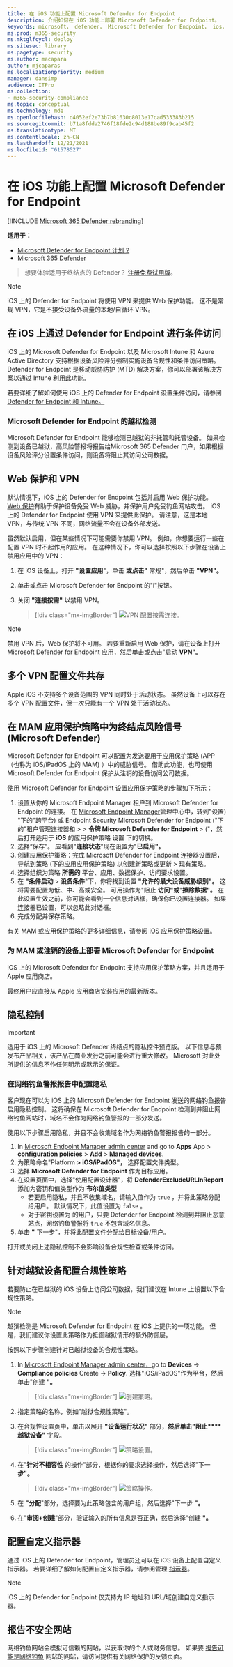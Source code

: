 ```yaml
---
title: 在 iOS 功能上配置 Microsoft Defender for Endpoint
description: 介绍如何在 iOS 功能上部署 Microsoft Defender for Endpoint。
keywords: microsoft， defender， Microsoft Defender for Endpoint， ios， 配置， 功能， ios
ms.prod: m365-security
ms.mktglfcycl: deploy
ms.sitesec: library
ms.pagetype: security
ms.author: macapara
author: mjcaparas
ms.localizationpriority: medium
manager: dansimp
audience: ITPro
ms.collection:
- m365-security-compliance
ms.topic: conceptual
ms.technology: mde
ms.openlocfilehash: d4052ef2e73b7b81630c8013e17cad533383b215
ms.sourcegitcommit: b71a8fdda2746f18fde2c94d188be89f9cab45f2
ms.translationtype: MT
ms.contentlocale: zh-CN
ms.lasthandoff: 12/21/2021
ms.locfileid: "61578527"
---
```

# <a name="configure-microsoft-defender-for-endpoint-on-ios-features"></a>在 iOS 功能上配置 Microsoft Defender for Endpoint

[!INCLUDE [Microsoft 365 Defender rebranding](../../includes/microsoft-defender.md)]

**适用于：**
- [Microsoft Defender for Endpoint 计划 2](https://go.microsoft.com/fwlink/p/?linkid=2154037)
- [Microsoft 365 Defender](https://go.microsoft.com/fwlink/?linkid=2118804)

> 想要体验适用于终结点的 Defender？ [注册免费试用版](https://signup.microsoft.com/create-account/signup?products=7f379fee-c4f9-4278-b0a1-e4c8c2fcdf7e&ru=https://aka.ms/MDEp2OpenTrial?ocid=docs-wdatp-exposedapis-abovefoldlink)。

> [!NOTE]
> iOS 上的 Defender for Endpoint 将使用 VPN 来提供 Web 保护功能。 这不是常规 VPN，它是不接受设备外流量的本地/自循环 VPN。

## <a name="conditional-access-with-defender-for-endpoint-on-ios"></a>在 iOS 上通过 Defender for Endpoint 进行条件访问

iOS 上的 Microsoft Defender for Endpoint 以及 Microsoft Intune 和 Azure Active Directory 支持根据设备风险评分强制实施设备合规性和条件访问策略。 Defender for Endpoint 是移动威胁防护 (MTD) 解决方案，你可以部署该解决方案以通过 Intune 利用此功能。

若要详细了解如何使用 iOS 上的 Defender for Endpoint 设置条件访问，请参阅[Defender for Endpoint 和 Intune。](/mem/intune/protect/advanced-threat-protection)

### <a name="jailbreak-detection-by-microsoft-defender-for-endpoint"></a>Microsoft Defender for Endpoint 的越狱检测

Microsoft Defender for Endpoint 能够检测已越狱的非托管和托管设备。 如果检测到设备已越狱，高风险警报将报告给Microsoft 365 Defender 门户，如果根据设备风险评分设置条件访问，则设备将阻止其访问公司数据。

## <a name="web-protection-and-vpn"></a>Web 保护和 VPN

默认情况下，iOS 上的 Defender for Endpoint 包括并启用 Web 保护功能。 [Web 保护](web-protection-overview.md)有助于保护设备免受 Web 威胁，并保护用户免受钓鱼网站攻击。 iOS 上的 Defender for Endpoint 使用 VPN 来提供此保护。 请注意，这是本地 VPN，与传统 VPN 不同，网络流量不会在设备外部发送。

虽然默认启用，但在某些情况下可能需要你禁用 VPN。 例如，你想要运行一些在配置 VPN 时不起作用的应用。 在这种情况下，你可以选择按照以下步骤在设备上禁用应用中的 VPN：

1. 在 iOS 设备上，打开 **"设置应用**"，单击 **或点击"** 常规"，然后单击 **"VPN"。**
1. 单击或点击 Microsoft Defender for Endpoint 的"i"按钮。
1. 关闭 **"连接按需"** 以禁用 VPN。

    > [!div class="mx-imgBorder"]
    > ![VPN 配置按需连接。](images/ios-vpn-config.png)

> [!NOTE]
> 禁用 VPN 后，Web 保护将不可用。 若要重新启用 Web 保护，请在设备上打开 Microsoft Defender for Endpoint 应用，然后单击或点击"启动 **VPN"。**

## <a name="co-existence-of-multiple-vpn-profiles"></a>多个 VPN 配置文件共存

Apple iOS 不支持多个设备范围的 VPN 同时处于活动状态。 虽然设备上可以存在多个 VPN 配置文件，但一次只能有一个 VPN 处于活动状态。

## <a name="configure-microsoft-defender-for-endpoint-risk-signal-in-app-protection-policy-mam"></a>在 MAM 应用保护策略中为终结点风险信号 (Microsoft Defender) 

Microsoft Defender for Endpoint 可以配置为发送要用于应用保护策略 (APP（也称为 iOS/iPadOS 上的 MAM) ）中的威胁信号。 借助此功能，也可使用 Microsoft Defender for Endpoint 保护从注销的设备访问公司数据。

使用 Microsoft Defender for Endpoint 设置应用保护策略的步骤如下所示：

1. 设置从你的 Microsoft Endpoint Manager 租户到 Microsoft Defender for Endpoint 的连接。 在 [Microsoft Endpoint Manager](https://go.microsoft.com/fwlink/?linkid=2109431)管理中心中，转到"设置) "下的"跨平台) 或 Endpoint Security Microsoft Defender for Endpoint ("下的"租户管理连接器和 \>  \> **令牌 Microsoft Defender for Endpoint**  \>  ("，然后打开适用于 **iOS** 的应用保护策略 设置 下的切换。
1. 选择“保存”。 应看到"**连接状态**"现在设置为"**已启用"。**
1. 创建应用保护策略：完成 Microsoft Defender for Endpoint 连接器设置后，导航到策略 (下的应用应用保护策略) 以创建新策略或更新 \> 现有策略。
1. 选择组织为策略 **所需的** 平台、应用、数据保护、访问要求设置。
1. 在 **"条件启动** \> **设备条件**"下，你将找到设置 **"允许的最大设备威胁级别"。** 这将需要配置为低、中、高或安全。 可用操作为"阻止 **访问"或**"**擦除数据"。** 在此设置生效之前，你可能会看到一个信息对话框，确保你已设置连接器。 如果连接器已设置，可以忽略此对话框。
1. 完成分配并保存策略。

有关 MAM 或应用保护策略的更多详细信息，请参阅 [iOS 应用保护策略设置](/mem/intune/apps/app-protection-policy-settings-ios)。

### <a name="deploying-microsoft-defender-for-endpoint-for-mam-or-on-unenrolled-devices"></a>为 MAM 或注销的设备上部署 Microsoft Defender for Endpoint

iOS 上的 Microsoft Defender for Endpoint 支持应用保护策略方案，并且适用于 Apple 应用商店。

最终用户应直接从 Apple 应用商店安装应用的最新版本。

## <a name="privacy-controls"></a>隐私控制

> [!IMPORTANT]
> 适用于 iOS 上的 Microsoft Defender 终结点的隐私控件预览版。 以下信息与预发布产品相关，该产品在商业发行之前可能会进行重大修改。 Microsoft 对此处所提供的信息不作任何明示或默示的保证。

### <a name="configure-privacy-in-phish-alert-report"></a>在网络钓鱼警报报告中配置隐私

客户现在可以为 iOS 上的 Microsoft Defender for Endpoint 发送的网络钓鱼报告启用隐私控制。 这将确保在 Microsoft Defender for Endpoint 检测到并阻止网络钓鱼网站时，域名不会作为网络钓鱼警报的一部分发送。

使用以下步骤启用隐私，并且不会收集域名作为网络钓鱼警报报告的一部分。

1. In [Microsoft Endpoint Manager admin center](https://go.microsoft.com/fwlink/?linkid=2109431) and go to **Apps** App  >  **configuration policies**  >  **Add**  >  **Managed devices**.
1. 为策略命名"Platform **> iOS/iPadOS"，** 选择配置文件类型。
1. 选择 **Microsoft Defender for Endpoint** 作为目标应用。
1. 在设置页面中，选择"使用配置设计器"，将 **DefenderExcludeURLInReport** 添加为密钥和值类型作为 **布尔值类型**
   - 若要启用隐私，并且不收集域名，请输入值作为 `true` ，并将此策略分配给用户。 默认情况下，此值设置为 `false` 。
   - 对于密钥设置为 的用户，只要 Defender for Endpoint 检测到并阻止恶意站点，网络钓鱼警报将 `true` 不包含域名信息。
1. 单击 **"** 下一步"，并将此配置文件分配给目标设备/用户。

打开或关闭上述隐私控制不会影响设备合规性检查或条件访问。

## <a name="configure-compliance-policy-against-jailbroken-devices"></a>针对越狱设备配置合规性策略

若要防止在已越狱的 iOS 设备上访问公司数据，我们建议在 Intune 上设置以下合规性策略。

> [!NOTE]
> 越狱检测是 Microsoft Defender for Endpoint 在 iOS 上提供的一项功能。 但是，我们建议你设置此策略作为抵御越狱情形的额外防御层。

按照以下步骤创建针对已越狱设备的合规性策略。

1. In [Microsoft Endpoint Manager admin center，](https://go.microsoft.com/fwlink/?linkid=2109431)go to **Devices**  ->  **Compliance policies** Create  ->  **Policy**. 选择"iOS/iPadOS"作为平台，然后单击"创建 **"。**

    > [!div class="mx-imgBorder"]
    > ![创建策略。](images/ios-jb-policy.png)

2. 指定策略的名称，例如"越狱合规性策略"。
3. 在合规性设置页中，单击以展开 **"设备运行状况"** 部分，**然后单击"阻止****越狱设备"** 字段。

    > [!div class="mx-imgBorder"]
    > ![策略设置。](images/ios-jb-settings.png)

4. 在"**针对不相容性** 的操作"部分，根据你的要求选择操作，然后选择"下一 **步"。**

    > [!div class="mx-imgBorder"]
    > ![策略操作。](images/ios-jb-actions.png)

5. 在 **"分配**"部分，选择要为此策略包含的用户组，然后选择"下一步 **"。**
6. 在"**审阅+创建**"部分，验证输入的所有信息是否正确，然后选择"创建 **"。**

## <a name="configure-custom-indicators"></a>配置自定义指示器

通过 iOS 上的 Defender for Endpoint，管理员还可以在 iOS 设备上配置自定义指示器。 若要详细了解如何配置自定义指示器，请参阅管理 [指示器](/microsoft-365/security/defender-endpoint/manage-indicators)。

> [!NOTE]
> iOS 上的 Defender for Endpoint 仅支持为 IP 地址和 URL/域创建自定义指示器。

## <a name="report-unsafe-site"></a>报告不安全网站

网络钓鱼网站会模拟可信赖的网站，以获取你的个人或财务信息。 如果要 [报告可能是网络钓鱼](https://www.microsoft.com/wdsi/filesubmission/exploitguard/networkprotection) 网站的网站，请访问提供有关网络保护的反馈页面。
